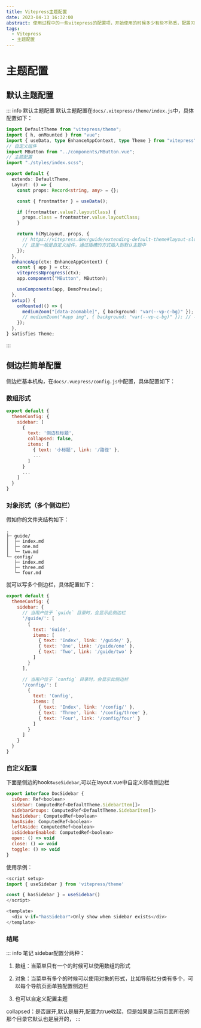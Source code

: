 ```yaml
---
title: Vitepress主题配置
date: 2023-04-13 16:32:00
abstract: 使用过程中的一些vitepress的配置项，开始使用的时候多少有些不熟悉，配置习惯后，也就不需要了，主要还是强化记忆吧。
tags:
  - Vitepress
  - 主题配置
---
```

# 主题配置

## 默认主题配置
::: info 默认主题配置
默认主题配置在`docs/.vitepress/theme/index.js`中，具体配置如下：
```ts
import DefaultTheme from "vitepress/theme";
import { h, onMounted } from "vue";
import { useData, type EnhanceAppContext, type Theme } from "vitepress";
// 自定义组件
import MButton from "../components/MButton.vue";
// 主题配置
import "./styles/index.scss";

export default {
  extends: DefaultTheme,
  Layout: () => {
    const props: Record<string, any> = {};

    const { frontmatter } = useData();

    if (frontmatter.value?.layoutClass) {
      props.class = frontmatter.value.layoutClass;
    }

    return h(MyLayout, props, {
      // https://vitepress.dev/guide/extending-default-theme#layout-slots
      // 这里一般是自定义组件，通过插槽的方式插入到默认主题中
    });
  },
  enhanceApp(ctx: EnhanceAppContext) {
    const { app } = ctx;
    vitepressNprogress(ctx);
    app.component("MButton", MButton);

    useComponents(app, DemoPreview);
  },
  setup() {
    onMounted(() => {
      mediumZoom("[data-zoomable]", { background: "var(--vp-c-bg)" }); // 默认
      // mediumZoom("#app img", { background: "var(--vp-c-bg)" }); // 不显式添加{data-zoomable}的情况下为所有图像启用此功能
    });
  },
} satisfies Theme;

```
:::


## 侧边栏简单配置

侧边栏基本机构，在`docs/.vuepress/config.js`中配置，具体配置如下：

### 数组形式
```js
export default {
  themeConfig: {
    sidebar: [
      {
        text: '侧边栏标题',
        collapsed: false,
        items: [
          { text: '小标题', link: '/路径' },
          ...
        ]
      }
      ...
    ]
  }
}
```
### 对象形式（多个侧边栏）

假如你的文件夹结构如下：
```
.
├─ guide/
│  ├─ index.md
│  ├─ one.md
│  └─ two.md
└─ config/
   ├─ index.md
   ├─ three.md
   └─ four.md
```
就可以写多个侧边栏，具体配置如下：
```js
export default {
  themeConfig: {
    sidebar: {
      // 当用户位于 `guide` 目录时，会显示此侧边栏
      '/guide/': [
        {
          text: 'Guide',
          items: [
            { text: 'Index', link: '/guide/' },
            { text: 'One', link: '/guide/one' },
            { text: 'Two', link: '/guide/two' }
          ]
        }
      ],

      // 当用户位于 `config` 目录时，会显示此侧边栏
      '/config/': [
        {
          text: 'Config',
          items: [
            { text: 'Index', link: '/config/' },
            { text: 'Three', link: '/config/three' },
            { text: 'Four', link: '/config/four' }
          ]
        }
      ]
    }
  }
}
```
### 自定义配置
下面是侧边的hooks`useSidebar`,可以在layout.vue中自定义修改侧边栏
```js
export interface DocSidebar {
  isOpen: Ref<boolean>
  sidebar: ComputedRef<DefaultTheme.SidebarItem[]>
  sidebarGroups: ComputedRef<DefaultTheme.SidebarItem[]>
  hasSidebar: ComputedRef<boolean>
  hasAside: ComputedRef<boolean>
  leftAside: ComputedRef<boolean>
  isSidebarEnabled: ComputedRef<boolean>
  open: () => void
  close: () => void
  toggle: () => void
}
```
使用示例：
```js
<script setup>
import { useSidebar } from 'vitepress/theme'

const { hasSidebar } = useSidebar()
</script>

<template>
  <div v-if="hasSidebar">Only show when sidebar exists</div>
</template>
```
### 结尾
::: info 笔记
sidebar配置分两种：
1. 数组：当菜单只有一个的时候可以使用数组的形式

2. 对象：当菜单有多个的时候可以使用对象的形式，比如导航栏分类有多个，可以每个导航页面单独配置侧边栏

3. 也可以自定义配置主题

collapsed：是否展开,默认是展开,配置为true收起，但是如果是当前页面所在的那个目录它默认也是展开的，
:::